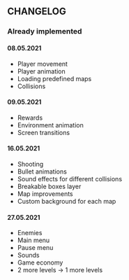 ## CHANGELOG

### Already implemented

#### 08.05.2021

- Player movement
- Player animation
- Loading predefined maps
- Collisions

#### 09.05.2021

- Rewards
- Environment animation
- Screen transitions

#### 16.05.2021

- Shooting
- Bullet animations
- Sound effects for different collisions
- Breakable boxes layer
- Map improvements
- Custom background for each map

#### 27.05.2021

- Enemies
- Main menu
- Pause menu
- Sounds
- Game economy
- 2 more levels -> 1 more levels
